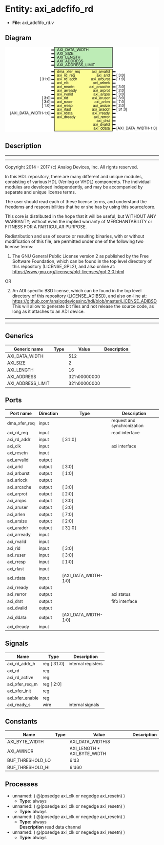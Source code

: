 # Entity: axi_adcfifo_rd

- **File**: axi_adcfifo_rd.v
## Diagram

![Diagram](axi_adcfifo_rd.svg "Diagram")
## Description

 ***************************************************************************
 ***************************************************************************
 Copyright 2014 - 2017 (c) Analog Devices, Inc. All rights reserved.

 In this HDL repository, there are many different and unique modules, consisting
 of various HDL (Verilog or VHDL) components. The individual modules are
 developed independently, and may be accompanied by separate and unique license
 terms.

 The user should read each of these license terms, and understand the
 freedoms and responsibilities that he or she has by using this source/core.

 This core is distributed in the hope that it will be useful, but WITHOUT ANY
 WARRANTY; without even the implied warranty of MERCHANTABILITY or FITNESS FOR
 A PARTICULAR PURPOSE.

 Redistribution and use of source or resulting binaries, with or without modification
 of this file, are permitted under one of the following two license terms:

   1. The GNU General Public License version 2 as published by the
      Free Software Foundation, which can be found in the top level directory
      of this repository (LICENSE_GPL2), and also online at:
      <https://www.gnu.org/licenses/old-licenses/gpl-2.0.html>

 OR

   2. An ADI specific BSD license, which can be found in the top level directory
      of this repository (LICENSE_ADIBSD), and also on-line at:
      https://github.com/analogdevicesinc/hdl/blob/master/LICENSE_ADIBSD
      This will allow to generate bit files and not release the source code,
      as long as it attaches to an ADI device.

 ***************************************************************************
 ***************************************************************************

## Generics

| Generic name      | Type | Value        | Description |
| ----------------- | ---- | ------------ | ----------- |
| AXI_DATA_WIDTH    |      | 512          |             |
| AXI_SIZE          |      | 2            |             |
| AXI_LENGTH        |      | 16           |             |
| AXI_ADDRESS       |      | 32'h00000000 |             |
| AXI_ADDRESS_LIMIT |      | 32'h00000000 |             |
## Ports

| Port name    | Direction | Type                 | Description                  |
| ------------ | --------- | -------------------- | ---------------------------- |
| dma_xfer_req | input     |                      |  request and synchronization |
| axi_rd_req   | input     |                      |  read interface              |
| axi_rd_addr  | input     | [ 31:0]              |                              |
| axi_clk      | input     |                      |  axi interface               |
| axi_resetn   | input     |                      |                              |
| axi_arvalid  | output    |                      |                              |
| axi_arid     | output    | [ 3:0]               |                              |
| axi_arburst  | output    | [ 1:0]               |                              |
| axi_arlock   | output    |                      |                              |
| axi_arcache  | output    | [ 3:0]               |                              |
| axi_arprot   | output    | [ 2:0]               |                              |
| axi_arqos    | output    | [ 3:0]               |                              |
| axi_aruser   | output    | [ 3:0]               |                              |
| axi_arlen    | output    | [ 7:0]               |                              |
| axi_arsize   | output    | [ 2:0]               |                              |
| axi_araddr   | output    | [ 31:0]              |                              |
| axi_arready  | input     |                      |                              |
| axi_rvalid   | input     |                      |                              |
| axi_rid      | input     | [ 3:0]               |                              |
| axi_ruser    | input     | [ 3:0]               |                              |
| axi_rresp    | input     | [ 1:0]               |                              |
| axi_rlast    | input     |                      |                              |
| axi_rdata    | input     | [AXI_DATA_WIDTH-1:0] |                              |
| axi_rready   | output    |                      |                              |
| axi_rerror   | output    |                      |  axi status                  |
| axi_drst     | output    |                      |  fifo interface              |
| axi_dvalid   | output    |                      |                              |
| axi_ddata    | output    | [AXI_DATA_WIDTH-1:0] |                              |
| axi_dready   | input     |                      |                              |
## Signals

| Name            | Type            | Description          |
| --------------- | --------------- | -------------------- |
| axi_rd_addr_h   | reg     [ 31:0] |  internal registers  |
| axi_rd          | reg             |                      |
| axi_rd_active   | reg             |                      |
| axi_xfer_req_m  | reg     [  2:0] |                      |
| axi_xfer_init   | reg             |                      |
| axi_xfer_enable | reg             |                      |
| axi_ready_s     | wire            |  internal signals    |
## Constants

| Name             | Type | Value                       | Description |
| ---------------- | ---- | --------------------------- | ----------- |
| AXI_BYTE_WIDTH   |      | AXI_DATA_WIDTH/8            |             |
| AXI_AWINCR       |      | AXI_LENGTH * AXI_BYTE_WIDTH |             |
| BUF_THRESHOLD_LO |      | 6'd3                        |             |
| BUF_THRESHOLD_HI |      | 6'd60                       |             |
## Processes
- unnamed: ( @(posedge axi_clk or negedge axi_resetn) )
  - **Type:** always
- unnamed: ( @(posedge axi_clk or negedge axi_resetn) )
  - **Type:** always
- unnamed: ( @(posedge axi_clk or negedge axi_resetn) )
  - **Type:** always
</br>**Description**
 read data channel 
- unnamed: ( @(posedge axi_clk or negedge axi_resetn) )
  - **Type:** always
